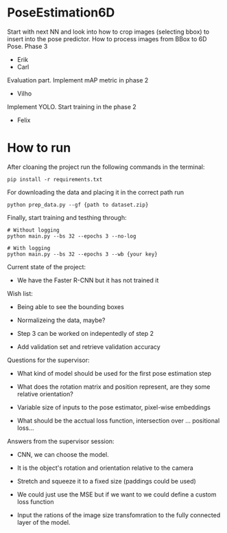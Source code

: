 # PoseEstimation6D

Start with next NN and look into how to crop images (selecting bbox) to insert into the pose predictor. How to process images from BBox to 6D Pose. Phase 3
- Erik
- Carl

Evaluation part. Implement mAP metric in phase 2
- Vilho

Implement YOLO. Start training in the phase 2
- Felix

# How to run
After cloaning the project run the following commands in the terminal:
```
pip install -r requirements.txt
```

For downloading the data and placing it in the correct path run
```
python prep_data.py --gf {path to dataset.zip}
```

Finally, start training and testhing through:
```
# Without logging 
python main.py --bs 32 --epochs 3 --no-log

# With logging 
python main.py --bs 32 --epochs 3 --wb {your key}
```

Current state of the project:

 - We have the Faster R-CNN but it has not trained it
 

Wish list:

 - Being able to see the bounding boxes

 - Normalizeing the data, maybe?

 - Step 3 can be worked on indepentedly of step 2

 - Add validation set and retrieve validation accuracy


Questions for the supervisor:

 - What kind of model should be used for the first pose estimation step

 - What does the rotation matrix and position represent, are they some relative orientation?

 - Variable size of inputs to the pose estimator, pixel-wise embeddings

 - What should be the acctual loss function, intersection over ... positional loss...

 
Answers from the supervisor session:

 - CNN, we can choose the model.

 - It is the object's rotation and orientation relative to the camera

 - Stretch and squeeze it to a fixed size (paddings could be used)

 - We could just use the MSE but if we want to we could define a custom loss function

 - Input the rations of the image size transfomration to the fully connected layer of the model.


